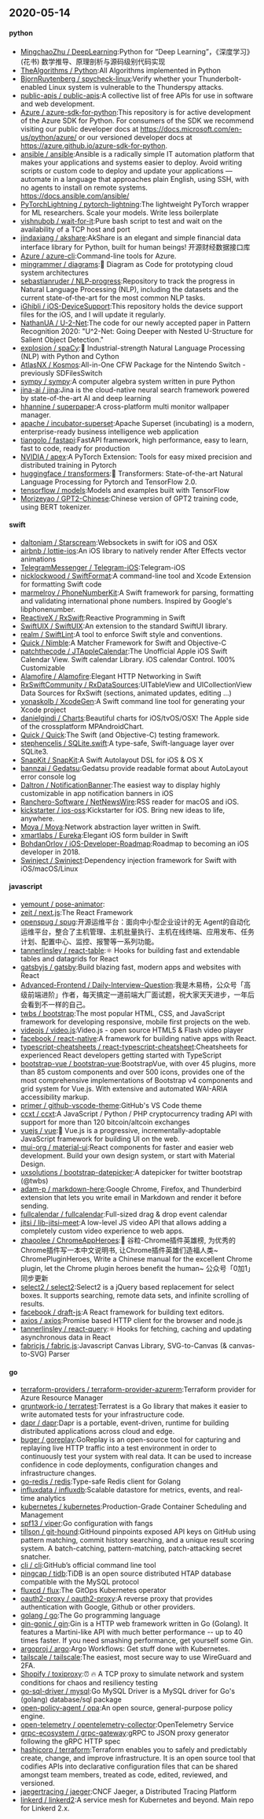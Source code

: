 ## 2020-05-14

#### python
* [MingchaoZhu / DeepLearning](https://github.com/MingchaoZhu/DeepLearning):Python for “Deep Learning”，《深度学习》(花书) 数学推导、原理剖析与源码级别代码实现
* [TheAlgorithms / Python](https://github.com/TheAlgorithms/Python):All Algorithms implemented in Python
* [BjornRuytenberg / spycheck-linux](https://github.com/BjornRuytenberg/spycheck-linux):Verify whether your Thunderbolt-enabled Linux system is vulnerable to the Thunderspy attacks.
* [public-apis / public-apis](https://github.com/public-apis/public-apis):A collective list of free APIs for use in software and web development.
* [Azure / azure-sdk-for-python](https://github.com/Azure/azure-sdk-for-python):This repository is for active development of the Azure SDK for Python. For consumers of the SDK we recommend visiting our public developer docs at https://docs.microsoft.com/en-us/python/azure/ or our versioned developer docs at https://azure.github.io/azure-sdk-for-python.
* [ansible / ansible](https://github.com/ansible/ansible):Ansible is a radically simple IT automation platform that makes your applications and systems easier to deploy. Avoid writing scripts or custom code to deploy and update your applications — automate in a language that approaches plain English, using SSH, with no agents to install on remote systems. https://docs.ansible.com/ansible/
* [PyTorchLightning / pytorch-lightning](https://github.com/PyTorchLightning/pytorch-lightning):The lightweight PyTorch wrapper for ML researchers. Scale your models. Write less boilerplate
* [vishnubob / wait-for-it](https://github.com/vishnubob/wait-for-it):Pure bash script to test and wait on the availability of a TCP host and port
* [jindaxiang / akshare](https://github.com/jindaxiang/akshare):AkShare is an elegant and simple financial data interface library for Python, built for human beings! 开源财经数据接口库
* [Azure / azure-cli](https://github.com/Azure/azure-cli):Command-line tools for Azure.
* [mingrammer / diagrams](https://github.com/mingrammer/diagrams):🎨
Diagram as Code for prototyping cloud system architectures
* [sebastianruder / NLP-progress](https://github.com/sebastianruder/NLP-progress):Repository to track the progress in Natural Language Processing (NLP), including the datasets and the current state-of-the-art for the most common NLP tasks.
* [iGhibli / iOS-DeviceSupport](https://github.com/iGhibli/iOS-DeviceSupport):This repository holds the device support files for the iOS, and I will update it regularly.
* [NathanUA / U-2-Net](https://github.com/NathanUA/U-2-Net):The code for our newly accepted paper in Pattern Recognition 2020: "U^2-Net: Going Deeper with Nested U-Structure for Salient Object Detection."
* [explosion / spaCy](https://github.com/explosion/spaCy):💫
Industrial-strength Natural Language Processing (NLP) with Python and Cython
* [AtlasNX / Kosmos](https://github.com/AtlasNX/Kosmos):All-in-One CFW Package for the Nintendo Switch - previously SDFilesSwitch
* [sympy / sympy](https://github.com/sympy/sympy):A computer algebra system written in pure Python
* [jina-ai / jina](https://github.com/jina-ai/jina):Jina is the cloud-native neural search framework powered by state-of-the-art AI and deep learning
* [hhannine / superpaper](https://github.com/hhannine/superpaper):A cross-platform multi monitor wallpaper manager.
* [apache / incubator-superset](https://github.com/apache/incubator-superset):Apache Superset (incubating) is a modern, enterprise-ready business intelligence web application
* [tiangolo / fastapi](https://github.com/tiangolo/fastapi):FastAPI framework, high performance, easy to learn, fast to code, ready for production
* [NVIDIA / apex](https://github.com/NVIDIA/apex):A PyTorch Extension: Tools for easy mixed precision and distributed training in Pytorch
* [huggingface / transformers](https://github.com/huggingface/transformers):🤗
Transformers: State-of-the-art Natural Language Processing for Pytorch and TensorFlow 2.0.
* [tensorflow / models](https://github.com/tensorflow/models):Models and examples built with TensorFlow
* [Morizeyao / GPT2-Chinese](https://github.com/Morizeyao/GPT2-Chinese):Chinese version of GPT2 training code, using BERT tokenizer.

#### swift
* [daltoniam / Starscream](https://github.com/daltoniam/Starscream):Websockets in swift for iOS and OSX
* [airbnb / lottie-ios](https://github.com/airbnb/lottie-ios):An iOS library to natively render After Effects vector animations
* [TelegramMessenger / Telegram-iOS](https://github.com/TelegramMessenger/Telegram-iOS):Telegram-iOS
* [nicklockwood / SwiftFormat](https://github.com/nicklockwood/SwiftFormat):A command-line tool and Xcode Extension for formatting Swift code
* [marmelroy / PhoneNumberKit](https://github.com/marmelroy/PhoneNumberKit):A Swift framework for parsing, formatting and validating international phone numbers. Inspired by Google's libphonenumber.
* [ReactiveX / RxSwift](https://github.com/ReactiveX/RxSwift):Reactive Programming in Swift
* [SwiftUIX / SwiftUIX](https://github.com/SwiftUIX/SwiftUIX):An extension to the standard SwiftUI library.
* [realm / SwiftLint](https://github.com/realm/SwiftLint):A tool to enforce Swift style and conventions.
* [Quick / Nimble](https://github.com/Quick/Nimble):A Matcher Framework for Swift and Objective-C
* [patchthecode / JTAppleCalendar](https://github.com/patchthecode/JTAppleCalendar):The Unofficial Apple iOS Swift Calendar View. Swift calendar Library. iOS calendar Control. 100% Customizable
* [Alamofire / Alamofire](https://github.com/Alamofire/Alamofire):Elegant HTTP Networking in Swift
* [RxSwiftCommunity / RxDataSources](https://github.com/RxSwiftCommunity/RxDataSources):UITableView and UICollectionView Data Sources for RxSwift (sections, animated updates, editing ...)
* [yonaskolb / XcodeGen](https://github.com/yonaskolb/XcodeGen):A Swift command line tool for generating your Xcode project
* [danielgindi / Charts](https://github.com/danielgindi/Charts):Beautiful charts for iOS/tvOS/OSX! The Apple side of the crossplatform MPAndroidChart.
* [Quick / Quick](https://github.com/Quick/Quick):The Swift (and Objective-C) testing framework.
* [stephencelis / SQLite.swift](https://github.com/stephencelis/SQLite.swift):A type-safe, Swift-language layer over SQLite3.
* [SnapKit / SnapKit](https://github.com/SnapKit/SnapKit):A Swift Autolayout DSL for iOS & OS X
* [bannzai / Gedatsu](https://github.com/bannzai/Gedatsu):Gedatsu provide readable format about AutoLayout error console log
* [Daltron / NotificationBanner](https://github.com/Daltron/NotificationBanner):The easiest way to display highly customizable in app notification banners in iOS
* [Ranchero-Software / NetNewsWire](https://github.com/Ranchero-Software/NetNewsWire):RSS reader for macOS and iOS.
* [kickstarter / ios-oss](https://github.com/kickstarter/ios-oss):Kickstarter for iOS. Bring new ideas to life, anywhere.
* [Moya / Moya](https://github.com/Moya/Moya):Network abstraction layer written in Swift.
* [xmartlabs / Eureka](https://github.com/xmartlabs/Eureka):Elegant iOS form builder in Swift
* [BohdanOrlov / iOS-Developer-Roadmap](https://github.com/BohdanOrlov/iOS-Developer-Roadmap):Roadmap to becoming an iOS developer in 2018.
* [Swinject / Swinject](https://github.com/Swinject/Swinject):Dependency injection framework for Swift with iOS/macOS/Linux

#### javascript
* [yemount / pose-animator](https://github.com/yemount/pose-animator):
* [zeit / next.js](https://github.com/zeit/next.js):The React Framework
* [openspug / spug](https://github.com/openspug/spug):开源运维平台：面向中小型企业设计的无 Agent的自动化运维平台，整合了主机管理、主机批量执行、主机在线终端、应用发布、任务计划、配置中心、监控、报警等一系列功能。
* [tannerlinsley / react-table](https://github.com/tannerlinsley/react-table):⚛️
Hooks for building fast and extendable tables and datagrids for React
* [gatsbyjs / gatsby](https://github.com/gatsbyjs/gatsby):Build blazing fast, modern apps and websites with React
* [Advanced-Frontend / Daily-Interview-Question](https://github.com/Advanced-Frontend/Daily-Interview-Question):我是木易杨，公众号「高级前端进阶」作者，每天搞定一道前端大厂面试题，祝大家天天进步，一年后会看到不一样的自己。
* [twbs / bootstrap](https://github.com/twbs/bootstrap):The most popular HTML, CSS, and JavaScript framework for developing responsive, mobile first projects on the web.
* [videojs / video.js](https://github.com/videojs/video.js):Video.js - open source HTML5 & Flash video player
* [facebook / react-native](https://github.com/facebook/react-native):A framework for building native apps with React.
* [typescript-cheatsheets / react-typescript-cheatsheet](https://github.com/typescript-cheatsheets/react-typescript-cheatsheet):Cheatsheets for experienced React developers getting started with TypeScript
* [bootstrap-vue / bootstrap-vue](https://github.com/bootstrap-vue/bootstrap-vue):BootstrapVue, with over 45 plugins, more than 85 custom components and over 500 icons, provides one of the most comprehensive implementations of Bootstrap v4 components and grid system for Vue.js. With extensive and automated WAI-ARIA accessibility markup.
* [primer / github-vscode-theme](https://github.com/primer/github-vscode-theme):GitHub's VS Code theme
* [ccxt / ccxt](https://github.com/ccxt/ccxt):A JavaScript / Python / PHP cryptocurrency trading API with support for more than 120 bitcoin/altcoin exchanges
* [vuejs / vue](https://github.com/vuejs/vue):🖖
Vue.js is a progressive, incrementally-adoptable JavaScript framework for building UI on the web.
* [mui-org / material-ui](https://github.com/mui-org/material-ui):React components for faster and easier web development. Build your own design system, or start with Material Design.
* [uxsolutions / bootstrap-datepicker](https://github.com/uxsolutions/bootstrap-datepicker):A datepicker for twitter bootstrap (@twbs)
* [adam-p / markdown-here](https://github.com/adam-p/markdown-here):Google Chrome, Firefox, and Thunderbird extension that lets you write email in Markdown and render it before sending.
* [fullcalendar / fullcalendar](https://github.com/fullcalendar/fullcalendar):Full-sized drag & drop event calendar
* [jitsi / lib-jitsi-meet](https://github.com/jitsi/lib-jitsi-meet):A low-level JS video API that allows adding a completely custom video experience to web apps.
* [zhaoolee / ChromeAppHeroes](https://github.com/zhaoolee/ChromeAppHeroes):🌈
谷粒-Chrome插件英雄榜, 为优秀的Chrome插件写一本中文说明书, 让Chrome插件英雄们造福人类~ ChromePluginHeroes, Write a Chinese manual for the excellent Chrome plugin, let the Chrome plugin heroes benefit the human~ 公众号「0加1」同步更新
* [select2 / select2](https://github.com/select2/select2):Select2 is a jQuery based replacement for select boxes. It supports searching, remote data sets, and infinite scrolling of results.
* [facebook / draft-js](https://github.com/facebook/draft-js):A React framework for building text editors.
* [axios / axios](https://github.com/axios/axios):Promise based HTTP client for the browser and node.js
* [tannerlinsley / react-query](https://github.com/tannerlinsley/react-query):⚛️
Hooks for fetching, caching and updating asynchronous data in React
* [fabricjs / fabric.js](https://github.com/fabricjs/fabric.js):Javascript Canvas Library, SVG-to-Canvas (& canvas-to-SVG) Parser

#### go
* [terraform-providers / terraform-provider-azurerm](https://github.com/terraform-providers/terraform-provider-azurerm):Terraform provider for Azure Resource Manager
* [gruntwork-io / terratest](https://github.com/gruntwork-io/terratest):Terratest is a Go library that makes it easier to write automated tests for your infrastructure code.
* [dapr / dapr](https://github.com/dapr/dapr):Dapr is a portable, event-driven, runtime for building distributed applications across cloud and edge.
* [buger / goreplay](https://github.com/buger/goreplay):GoReplay is an open-source tool for capturing and replaying live HTTP traffic into a test environment in order to continuously test your system with real data. It can be used to increase confidence in code deployments, configuration changes and infrastructure changes.
* [go-redis / redis](https://github.com/go-redis/redis):Type-safe Redis client for Golang
* [influxdata / influxdb](https://github.com/influxdata/influxdb):Scalable datastore for metrics, events, and real-time analytics
* [kubernetes / kubernetes](https://github.com/kubernetes/kubernetes):Production-Grade Container Scheduling and Management
* [spf13 / viper](https://github.com/spf13/viper):Go configuration with fangs
* [tillson / git-hound](https://github.com/tillson/git-hound):GitHound pinpoints exposed API keys on GitHub using pattern matching, commit history searching, and a unique result scoring system. A batch-catching, pattern-matching, patch-attacking secret snatcher.
* [cli / cli](https://github.com/cli/cli):GitHub’s official command line tool
* [pingcap / tidb](https://github.com/pingcap/tidb):TiDB is an open source distributed HTAP database compatible with the MySQL protocol
* [fluxcd / flux](https://github.com/fluxcd/flux):The GitOps Kubernetes operator
* [oauth2-proxy / oauth2-proxy](https://github.com/oauth2-proxy/oauth2-proxy):A reverse proxy that provides authentication with Google, Github or other providers.
* [golang / go](https://github.com/golang/go):The Go programming language
* [gin-gonic / gin](https://github.com/gin-gonic/gin):Gin is a HTTP web framework written in Go (Golang). It features a Martini-like API with much better performance -- up to 40 times faster. If you need smashing performance, get yourself some Gin.
* [argoproj / argo](https://github.com/argoproj/argo):Argo Workflows: Get stuff done with Kubernetes.
* [tailscale / tailscale](https://github.com/tailscale/tailscale):The easiest, most secure way to use WireGuard and 2FA.
* [Shopify / toxiproxy](https://github.com/Shopify/toxiproxy):⏰
🔥
A TCP proxy to simulate network and system conditions for chaos and resiliency testing
* [go-sql-driver / mysql](https://github.com/go-sql-driver/mysql):Go MySQL Driver is a MySQL driver for Go's (golang) database/sql package
* [open-policy-agent / opa](https://github.com/open-policy-agent/opa):An open source, general-purpose policy engine.
* [open-telemetry / opentelemetry-collector](https://github.com/open-telemetry/opentelemetry-collector):OpenTelemetry Service
* [grpc-ecosystem / grpc-gateway](https://github.com/grpc-ecosystem/grpc-gateway):gRPC to JSON proxy generator following the gRPC HTTP spec
* [hashicorp / terraform](https://github.com/hashicorp/terraform):Terraform enables you to safely and predictably create, change, and improve infrastructure. It is an open source tool that codifies APIs into declarative configuration files that can be shared amongst team members, treated as code, edited, reviewed, and versioned.
* [jaegertracing / jaeger](https://github.com/jaegertracing/jaeger):CNCF Jaeger, a Distributed Tracing Platform
* [linkerd / linkerd2](https://github.com/linkerd/linkerd2):A service mesh for Kubernetes and beyond. Main repo for Linkerd 2.x.
